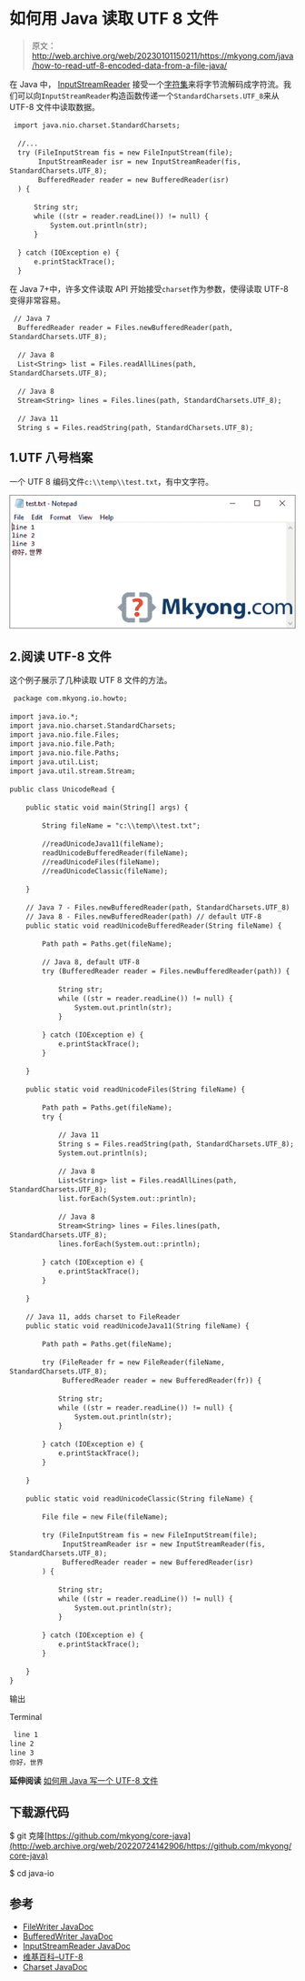 # 如何用 Java 读取 UTF 8 文件

> 原文：<http://web.archive.org/web/20230101150211/https://mkyong.com/java/how-to-read-utf-8-encoded-data-from-a-file-java/>

在 Java 中， [InputStreamReader](http://web.archive.org/web/20220724142906/https://docs.oracle.com/en/java/javase/11/docs/api/java.base/java/io/InputStreamReader.html) 接受一个[字符集](http://web.archive.org/web/20220724142906/https://docs.oracle.com/en/java/javase/11/docs/api/java.base/java/nio/charset/Charset.html)来将字节流解码成字符流。我们可以向`InputStreamReader`构造函数传递一个`StandardCharsets.UTF_8`来从 UTF-8 文件中读取数据。

```
 import java.nio.charset.StandardCharsets;

  //...
  try (FileInputStream fis = new FileInputStream(file);
       InputStreamReader isr = new InputStreamReader(fis, StandardCharsets.UTF_8);
       BufferedReader reader = new BufferedReader(isr)
  ) {

      String str;
      while ((str = reader.readLine()) != null) {
          System.out.println(str);
      }

  } catch (IOException e) {
      e.printStackTrace();
  } 
```

在 Java 7+中，许多文件读取 API 开始接受`charset`作为参数，使得读取 UTF-8 变得非常容易。

```
 // Java 7
  BufferedReader reader = Files.newBufferedReader(path, StandardCharsets.UTF_8);

  // Java 8
  List<String> list = Files.readAllLines(path, StandardCharsets.UTF_8);

  // Java 8
  Stream<String> lines = Files.lines(path, StandardCharsets.UTF_8);

  // Java 11
  String s = Files.readString(path, StandardCharsets.UTF_8); 
```

## 1.UTF 八号档案

一个 UTF 8 编码文件`c:\\temp\\test.txt`，有中文字符。

![utf-8 file](img/650ab0c3aad0f833fa804c804a6df5fb.png)

## 2.阅读 UTF-8 文件

这个例子展示了几种读取 UTF 8 文件的方法。

```
 package com.mkyong.io.howto;

import java.io.*;
import java.nio.charset.StandardCharsets;
import java.nio.file.Files;
import java.nio.file.Path;
import java.nio.file.Paths;
import java.util.List;
import java.util.stream.Stream;

public class UnicodeRead {

    public static void main(String[] args) {

        String fileName = "c:\\temp\\test.txt";

        //readUnicodeJava11(fileName);
        readUnicodeBufferedReader(fileName);
        //readUnicodeFiles(fileName);
        //readUnicodeClassic(fileName);

    }

    // Java 7 - Files.newBufferedReader(path, StandardCharsets.UTF_8)
    // Java 8 - Files.newBufferedReader(path) // default UTF-8
    public static void readUnicodeBufferedReader(String fileName) {

        Path path = Paths.get(fileName);

        // Java 8, default UTF-8
        try (BufferedReader reader = Files.newBufferedReader(path)) {

            String str;
            while ((str = reader.readLine()) != null) {
                System.out.println(str);
            }

        } catch (IOException e) {
            e.printStackTrace();
        }

    }

    public static void readUnicodeFiles(String fileName) {

        Path path = Paths.get(fileName);
        try {

            // Java 11
            String s = Files.readString(path, StandardCharsets.UTF_8);
            System.out.println(s);

            // Java 8
            List<String> list = Files.readAllLines(path, StandardCharsets.UTF_8);
            list.forEach(System.out::println);

            // Java 8
            Stream<String> lines = Files.lines(path, StandardCharsets.UTF_8);
            lines.forEach(System.out::println);

        } catch (IOException e) {
            e.printStackTrace();
        }

    }

    // Java 11, adds charset to FileReader
    public static void readUnicodeJava11(String fileName) {

        Path path = Paths.get(fileName);

        try (FileReader fr = new FileReader(fileName, StandardCharsets.UTF_8);
             BufferedReader reader = new BufferedReader(fr)) {

            String str;
            while ((str = reader.readLine()) != null) {
                System.out.println(str);
            }

        } catch (IOException e) {
            e.printStackTrace();
        }

    }

    public static void readUnicodeClassic(String fileName) {

        File file = new File(fileName);

        try (FileInputStream fis = new FileInputStream(file);
             InputStreamReader isr = new InputStreamReader(fis, StandardCharsets.UTF_8);
             BufferedReader reader = new BufferedReader(isr)
        ) {

            String str;
            while ((str = reader.readLine()) != null) {
                System.out.println(str);
            }

        } catch (IOException e) {
            e.printStackTrace();
        }

    }
} 
```

输出

Terminal

```
 line 1
line 2
line 3
你好，世界 
```

**延伸阅读**
[如何用 Java 写一个 UTF-8 文件](/web/20220724142906/https://mkyong.com/java/how-to-write-utf-8-encoded-data-into-a-file-java/)

## 下载源代码

$ git 克隆[https://github.com/mkyong/core-java](http://web.archive.org/web/20220724142906/https://github.com/mkyong/core-java)

$ cd java-io

## 参考

*   [FileWriter JavaDoc](http://web.archive.org/web/20220724142906/https://docs.oracle.com/en/java/javase/11/docs/api/java.base/java/io/FileWriter.html)
*   [BufferedWriter JavaDoc](http://web.archive.org/web/20220724142906/https://docs.oracle.com/en/java/javase/11/docs/api/java.base/java/io/BufferedWriter.html)
*   [InputStreamReader JavaDoc](http://web.archive.org/web/20220724142906/https://docs.oracle.com/en/java/javase/11/docs/api/java.base/java/io/InputStreamReader.html)
*   [维基百科–UTF-8](http://web.archive.org/web/20220724142906/https://en.wikipedia.org/wiki/UTF-8)
*   [Charset JavaDoc](http://web.archive.org/web/20220724142906/https://docs.oracle.com/en/java/javase/11/docs/api/java.base/java/nio/charset/Charset.html)

<input type="hidden" id="mkyong-current-postId" value="1319">